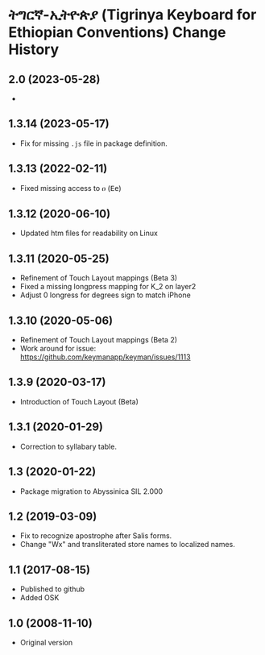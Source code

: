 # ትግርኛ-ኢትዮጵያ (Tigrinya Keyboard for Ethiopian Conventions) Change History

2.0 (2023-05-28)
----------------
* 

1.3.14 (2023-05-17)
-----------------------
* Fix for missing `.js` file in package definition.

1.3.13 (2022-02-11)
-----------------------
* Fixed missing access to ዐ (<kbd>E</kbd><kbd>e</kbd>)

1.3.12 (2020-06-10)
-----------------------
* Updated htm files for readability on Linux

1.3.11 (2020-05-25)
-----------------------
* Refinement of Touch Layout mappings (Beta 3)
* Fixed a missing longpress mapping for K_2 on layer2
* Adjust 0 longress for degrees sign to match iPhone

1.3.10 (2020-05-06)
-----------------------
* Refinement of Touch Layout mappings (Beta 2)
* Work around for issue: https://github.com/keymanapp/keyman/issues/1113

1.3.9 (2020-03-17)
-----------------------
* Introduction of Touch Layout (Beta)

1.3.1 (2020-01-29)
-----------------------
* Correction to syllabary table.

1.3 (2020-01-22)
---------------------
* Package migration to Abyssinica SIL 2.000

1.2 (2019-03-09)
---------------------
* Fix to recognize apostrophe after Salis forms.
* Change "Wx" and transliterated store names to localized names.

1.1 (2017-08-15)
---------------------
* Published to github
* Added OSK

1.0 (2008-11-10)
---------------------
* Original version

